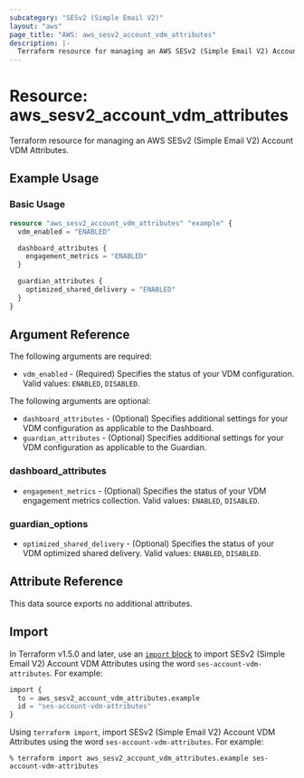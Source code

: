 ```yaml
---
subcategory: "SESv2 (Simple Email V2)"
layout: "aws"
page_title: "AWS: aws_sesv2_account_vdm_attributes"
description: |-
  Terraform resource for managing an AWS SESv2 (Simple Email V2) Account VDM Attributes.
---
```


# Resource: aws_sesv2_account_vdm_attributes

Terraform resource for managing an AWS SESv2 (Simple Email V2) Account VDM Attributes.

## Example Usage

### Basic Usage

```terraform
resource "aws_sesv2_account_vdm_attributes" "example" {
  vdm_enabled = "ENABLED"

  dashboard_attributes {
    engagement_metrics = "ENABLED"
  }

  guardian_attributes {
    optimized_shared_delivery = "ENABLED"
  }
}
```

## Argument Reference

The following arguments are required:

* `vdm_enabled` - (Required) Specifies the status of your VDM configuration. Valid values: `ENABLED`, `DISABLED`.

The following arguments are optional:

* `dashboard_attributes` - (Optional) Specifies additional settings for your VDM configuration as applicable to the Dashboard.
* `guardian_attributes` - (Optional) Specifies additional settings for your VDM configuration as applicable to the Guardian.

### dashboard_attributes

* `engagement_metrics` - (Optional) Specifies the status of your VDM engagement metrics collection. Valid values: `ENABLED`, `DISABLED`.

### guardian_options

* `optimized_shared_delivery` - (Optional) Specifies the status of your VDM optimized shared delivery. Valid values: `ENABLED`, `DISABLED`.

## Attribute Reference

This data source exports no additional attributes.

## Import

In Terraform v1.5.0 and later, use an [`import` block](https://developer.hashicorp.com/terraform/language/import) to import SESv2 (Simple Email V2) Account VDM Attributes using the word `ses-account-vdm-attributes`. For example:

```terraform
import {
  to = aws_sesv2_account_vdm_attributes.example
  id = "ses-account-vdm-attributes"
}
```

Using `terraform import`, import SESv2 (Simple Email V2) Account VDM Attributes using the word `ses-account-vdm-attributes`. For example:

```console
% terraform import aws_sesv2_account_vdm_attributes.example ses-account-vdm-attributes
```
